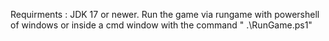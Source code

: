 Requirments : JDK 17 or newer. 
Run the game via rungame with powershell of windows or inside a cmd window with the command " .\RunGame.ps1"
